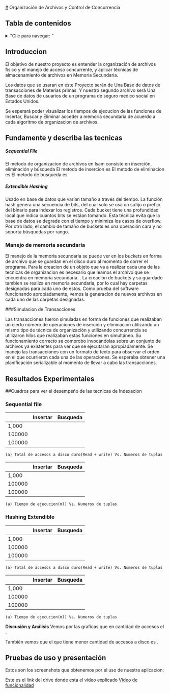[#](#) Organización de Archivos y Control de Concurrencia

## Tabla de contenidos
<details>
<summary>"Clic para navegar: "</summary>

- [Introduccion](#Introduccion)
- [Fundamente y describa las tecnicas](#Fundamente-y-describa-las-tecnicas)
- [Resultados Experimentales](#Resultados-Experimentales)
- [Pruebas de uso y presentación](#Pruebas-de-uso-y-presentación)

</details>

## Introduccion

El objetivo de nuestro proyecto es entender la organización de archivos físico y el manejo de acceso concurrente, y aplicar técnicas de almacenamiento de archivos en Memoria Secundaria.

Los datos que se usaran en este Proyecto serán de Una Base de datos de transacciones de Materias primas. Y nuestro segundo archivo será Una Base de datos de usuarios de un programa de seguro medico social en Estados Unidos.

Se esperará poder visualizar los tiempos de ejecucion de las funciones de Insertar, Buscar y Eliminar acceder a memoria secundaria de acuerdo a cada algoritmo de organizacion de archivos.
## Fundamente y describa las tecnicas


##### Sequential File

El metodo de organizacion de archivos en Isam consiste en inserción, eliminación y búsqueda
El metodo de insercion es
El metodo de eliminacion es
El metodo de busqueda es

##### Extendible Hashing

Usado en base de datos que varían tamaño a través del tiempo. La función hash genera una secuencia de bits, del cual solo se usa un sufijo o prefijo del binario para indexar los registros. Cada bucket tiene una profundidad local que indica cuantos bits se estáan tomando. Esta técnica evita que la base de datos se degrade con el tiempo y minimiza los casos de overflow. Por otro lado, el cambio de tamaño de buckets es una operación cara y no soporta búsquedas por rango.

### Manejo de memoria secundaria

El manejo de la memoria secundaria se puede ver en los buckets en forma de archivo que se guardan en el disco duro al momento de correr el programa. Para la creacion de un objeto que va a realizar cada una de las tecnicas de organizacion es necesario que leamos el archivo que se encuentra en memoria secundaria. . La creación de buckets y su guardado tambien se realiza en memoria secundaria, por lo cual hay carpetas designadas para cada uno de estos. Como prueba del software funcionando apropiadamente, vemos la generacion de nuevos archivos en cada uno de las carpetas designadas.

###Simulacion de Transacciones

Las transacciones fueron simuladas en forma de funciones que realizaban un cierto número de operaciones de inserción y eliminacion utilizando un mismo tipo de técnica de organización y utilizando concurrencia se utilizaron hilos que realizaban estas funciones en simultáneo. Su funcionamiento correcto se comprobo invocándolas sobre un conjunto de archivos ya existentes para ver que se ejecutaran apropiadamente. Se manejo las transacciones con un formato de texto para observar el orden en el que ocurrieron cada una de las operaciones. Se esperaba obtener una planificación serializable al momento de llevar a cabo las transacciones.

## Resultados Experimentales

##Cuadros para ver el desempeño de las tecnicas de Indexacion

### Sequential file

|        	| Insertar 	| Busqueda 	|
|--------	|----------	|----------	|
| 1,000  	|          	|          	|
| 100000 	|          	|          	|
| 100000 	|          	|          	|

    (a) Total de accesos a disco duro(Read + write) Vs. Numeros de tuplas


|        	| Insertar 	| Busqueda 	|
|--------	|----------	|----------	|
| 1,000  	|          	|          	|
| 100000 	|          	|          	|
| 100000 	|          	|          	|

    (a) Tiempo de ejecucion(ml) Vs. Numeros de tuplas

### Hashing Extendible

|        	| Insertar 	| Busqueda 	|
|--------	|----------	|----------	|
| 1,000  	|          	|          	|
| 100000 	|          	|          	|
| 100000 	|          	|          	|

    (a) Total de accesos a disco duro(Read + write) Vs. Numeros de tuplas


|        	| Insertar 	| Busqueda 	|
|--------	|----------	|----------	|
| 1,000  	|          	|          	|
| 100000 	|          	|          	|
| 100000 	|          	|          	|

    (a) Tiempo de ejecucion(ml) Vs. Numeros de tuplas


**Discusión y Análisis**
Vemos por las graficas que en cantidad de accesos el .

También vemos que el que tiene menor cantidad de accesos a disco es .


## Pruebas de uso y presentación

Estos son los screenshots que obtenemos por el uso de nuestra aplicacion:


Este es el link del drive donde esta el video explicado[ Video de funcionalidad](drive.google.com)
